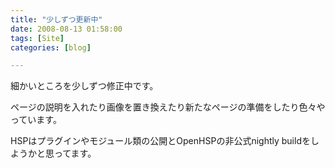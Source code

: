 ```yaml
---
title: "少しずつ更新中"
date: 2008-08-13 01:58:00
tags: [Site]
categories: [blog]

---
```


細かいところを少しずつ修正中です。

ページの説明を入れたり画像を置き換えたり新たなページの準備をしたり色々やっています。

HSPはプラグインやモジュール類の公開とOpenHSPの非公式nightly buildをしようかと思ってます。